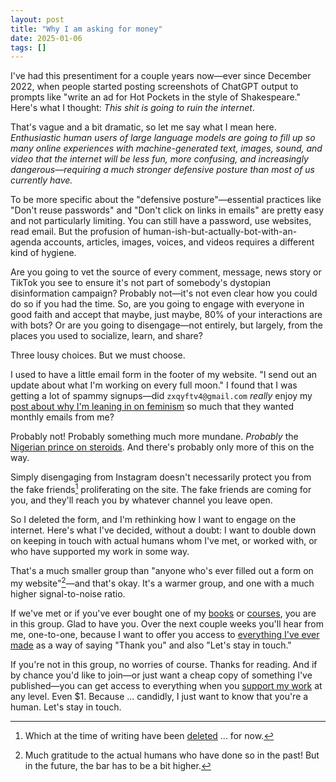 ```yaml
---
layout: post
title: "Why I am asking for money"
date: 2025-01-06
tags: []
---
```


I've had this presentiment for a couple years now—ever since December 2022, when people started posting screenshots of ChatGPT output to prompts like "write an ad for Hot Pockets in the style of Shakespeare." Here's what I thought: _This shit is going to ruin the internet_.

That's vague and a bit dramatic, so let me say what I mean here. _Enthusiastic human users of large language models are going to fill up so many online experiences with machine-generated text, images, sound, and video that the internet will be less fun, more confusing, and increasingly dangerous—requiring a much stronger defensive posture than most of us currently have._

To be more specific about the "defensive posture"—essential practices like "Don't reuse passwords" and "Don't click on links in emails" are pretty easy and not particularly limiting. You can still have a password, use websites, read email. But the profusion of human-ish-but-actually-bot-with-an-agenda accounts, articles, images, voices, and videos requires a different kind of hygiene. 

Are you going to vet the source of every comment, message, news story or TikTok you see to ensure it's not part of somebody's dystopian disinformation campaign? Probably not—it's not even clear how you could do so if you had the time. So, are you going to engage with everyone in good faith and accept that maybe, just maybe, 80% of your interactions are with bots? Or are you going to disengage—not entirely, but largely, from the places you used to socialize, learn, and share?

Three lousy choices. But we must choose.

I used to have a little email form in the footer of my website. "I send out an update about what I'm working on every full moon." I found that I was getting a lot of spammy signups—did `zxqyftv4@gmail.com` _really_ enjoy my [post about why I'm leaning in on feminism](/the-dysfunction-stack) so much that they wanted monthly emails from me? 

Probably not! Probably something much more mundane. _Probably_ the [Nigerian prince on steroids](https://www.wired.com/story/large-language-model-phishing-scams/). And there's probably only more of this on the way.

Simply disengaging from Instagram doesn't necessarily protect you from the fake friends[^1] proliferating on the site. The fake friends are coming for you, and they'll reach you by whatever channel you leave open.

So I deleted the form, and I'm rethinking how I want to engage on the internet. Here's what I've decided, without a doubt: I want to double down on keeping in touch with actual humans whom I've met, or worked with, or who have supported my work in some way.

That's a much smaller group than "anyone who's ever filled out a form on my website"[^2]—and that's okay. It's a warmer group, and one with a much higher signal-to-noise ratio. 

If we've met or if you've ever bought one of my [books](/books) or [courses](/courses), you are in this group. Glad to have you. Over the next couple weeks you'll hear from me, one-to-one, because I want to offer you access to [everything I've ever made](https://ko-fi.com/s/1e2056c7ea) as a way of saying "Thank you" and also "Let's stay in touch."

If you're not in this group, no worries of course. Thanks for reading. And if by chance you'd like to join—or just want a cheap copy of something I've published—you can get access to everything when you [support my work](/support) at any level. Even $1. Because ... candidly, I just want to know that you're a human. Let's stay in touch.

[^1]: Which at the time of writing have been [deleted](https://www.nbcnews.com/tech/social-media/meta-ai-insta-shuts-character-instagram-fb-accounts-user-outcry-rcna186177) ... for now.
[^2]: Much gratitude to the actual humans who have done so in the past! But in the future, the bar has to be a bit higher.

